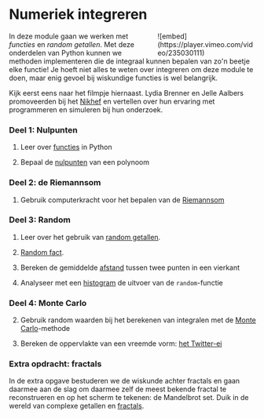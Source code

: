# Numeriek integreren

<div style="width: 40%; float:right; margin-left: 2em;">
![embed](https://player.vimeo.com/video/235030111)
</div>

In deze module gaan we werken met *functies* en *random getallen*. Met deze onderdelen van Python kunnen we methoden implementeren die de integraal kunnen bepalen van zo'n beetje elke functie! Je hoeft niet alles te weten over integreren om deze module te doen, maar enig gevoel bij wiskundige functies is wel belangrijk.

Kijk eerst eens naar het filmpje hiernaast. Lydia Brenner en Jelle Aalbers promoveerden bij het [Nikhef](http://www.nikhef.nl/) en vertellen over hun ervaring met programmeren en simuleren bij hun onderzoek.

### Deel 1: Nulpunten

1. Leer over [functies](/integreren/functies) in Python

3. Bepaal de [nulpunten](/integreren/nulpunten) van een polynoom

### Deel 2: de Riemannsom

1. Gebruik computerkracht voor het bepalen van de [Riemannsom](/integreren/riemann)

### Deel 3: Random

1. Leer over het gebruik van  [random getallen](/integreren/random).

2. [Random fact](/integreren/randomwiskunde).

3. Bereken de gemiddelde [afstand](/integreren/afstand) tussen twee punten in een vierkant

3. Analyseer met een [histogram](/integreren/histogram) de uitvoer van de `random`-functie

### Deel 4: Monte Carlo

2. Gebruik random waarden bij het berekenen van integralen met de  [Monte Carlo](/integreren/monte-carlo)-methode

3. Bereken de oppervlakte van een vreemde vorm: [het Twitter-ei](/integreren/ei)

### Extra opdracht: fractals

In de extra opgave bestuderen we de wiskunde achter fractals en gaan daarmee aan de slag om daarmee zelf de meest bekende fractal te reconstrueren en op het scherm te tekenen: de Mandelbrot set. Duik in de wereld van complexe getallen en [fractals](/integreren/extra).
